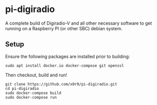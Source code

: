 # pi-digiradio

A complete build of Digiradio-V and all other necessary software to get running
 on a Raspberry PI (or other SBC) debian system. 

## Setup
Ensure the following packages are installed prior to building:

```
sudo apt install docker.io docker-compose git openssl
```

Then checkout, build and run!
```
git clone https://github.com/x0r9/pi-digiradio.git
cd pi-digiradio
sudo docker-compose build
sudo docker-compose run
```


